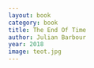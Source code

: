 ```yaml
---
layout: book
category: book
title: The End Of Time
author: Julian Barbour
year: 2018
image: teot.jpg
---
```

